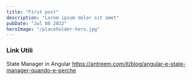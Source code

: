 ```yaml
---
title: "First post"
description: "Lorem ipsum dolor sit amet"
pubDate: "Jul 08 2022"
heroImage: "/placeholder-hero.jpg"
---
```


### Link Utili
State Manager in Angular
https://antreem.com/it/blog/angular-e-state-manager-quando-e-perche 
